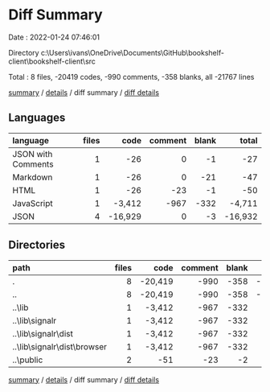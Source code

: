 # Diff Summary

Date : 2022-01-24 07:46:01

Directory c:\Users\ivans\OneDrive\Documents\GitHub\bookshelf-client\bookshelf-client\src

Total : 8 files,  -20419 codes, -990 comments, -358 blanks, all -21767 lines

[summary](results.md) / [details](details.md) / diff summary / [diff details](diff-details.md)

## Languages
| language | files | code | comment | blank | total |
| :--- | ---: | ---: | ---: | ---: | ---: |
| JSON with Comments | 1 | -26 | 0 | -1 | -27 |
| Markdown | 1 | -26 | 0 | -21 | -47 |
| HTML | 1 | -26 | -23 | -1 | -50 |
| JavaScript | 1 | -3,412 | -967 | -332 | -4,711 |
| JSON | 4 | -16,929 | 0 | -3 | -16,932 |

## Directories
| path | files | code | comment | blank | total |
| :--- | ---: | ---: | ---: | ---: | ---: |
| . | 8 | -20,419 | -990 | -358 | -21,767 |
| .. | 8 | -20,419 | -990 | -358 | -21,767 |
| ..\lib | 1 | -3,412 | -967 | -332 | -4,711 |
| ..\lib\signalr | 1 | -3,412 | -967 | -332 | -4,711 |
| ..\lib\signalr\dist | 1 | -3,412 | -967 | -332 | -4,711 |
| ..\lib\signalr\dist\browser | 1 | -3,412 | -967 | -332 | -4,711 |
| ..\public | 2 | -51 | -23 | -2 | -76 |

[summary](results.md) / [details](details.md) / diff summary / [diff details](diff-details.md)